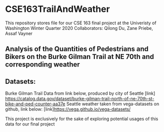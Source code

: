 # CSE163TrailAndWeather

This repository stores file for our CSE 163 final project at the Univeristy of Washington
Winter Quarter 2020
Collaborators: Qilong Du, Zane Priebe, Assaf Vayner

## Analysis of the Quantities of Pedestrians and Bikers on the Burke Gilman Trail at NE 70th and corresponding weather

## Datasets:
Burke Gilman Trail Data from link below, produced by city of Seattle
[link] https://catalog.data.gov/dataset/burke-gilman-trail-north-of-ne-70th-st-bike-and-ped-counter-aa37e
Seattle weather taken from vega-datasets on github, link below:
[link]https://vega.github.io/vega-datasets/

This project is exclusively for the sake of exploring potential usages of this data for our final project